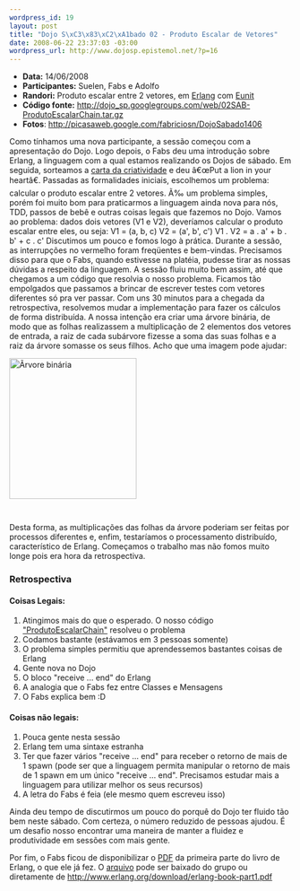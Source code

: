 ```yaml
--- 
wordpress_id: 19
layout: post
title: "Dojo S\xC3\x83\xC2\xA1bado 02 - Produto Escalar de Vetores"
date: 2008-06-22 23:37:03 -03:00
wordpress_url: http://www.dojosp.epistemol.net/?p=16
---
```

<ul>
	<li><span style="#000000;"><strong>Data:</strong></span> 14/06/2008</li>
	<li><span style="#000000;"><strong>Participantes:</strong></span> Suelen, Fabs e Adolfo</li>
	<li><strong><span style="#000000;">Randori:</span></strong> Produto escalar entre 2 vetores, em <a href="http://www.erlang.org" target="_self">Erlang</a> com <a href="http://svn.process-one.net/contribs/trunk/eunit/doc/overview-summary.html" target="_self">Eunit</a></li>
	<li><strong>Código fonte:</strong> <a href="http://dojo_sp.googlegroups.com/web/02SAB-ProdutoEscalarChain.tar.gz" target="_self">http://dojo_sp.googlegroups.com/web/02SAB-ProdutoEscalarChain.tar.gz</a></li>
	<li><strong>Fotos</strong>: <a href="http://picasaweb.google.com/fabriciosn/DojoSabado1406" target="_blank">http://picasaweb.google.com/fabriciosn/DojoSabado1406</a></li>
</ul>
<span style="small;">Como tínhamos uma nova participante, a sessão começou com a apresentação do Dojo. Logo depois, o Fabs deu uma introdução sobre Erlang, a linguagem com a qual estamos realizando os Dojos de sábado. Em seguida, sorteamos a <a href="http://www.creativethink.com/whack/" target="_self">carta da criatividade</a> e deu â€œPut a lion in your heartâ€.</span> <span style="small;">Passadas as formalidades iniciais, escolhemos um problema: calcular o produto escalar entre 2 vetores. Ã‰ um problema simples, porém foi muito bom para praticarmos a linguagem ainda nova para nós, TDD, passos de bebê e outras coisas legais que fazemos no Dojo.</span>
<span style="small;">Vamos ao problema: dados dois vetores (V1 e V2), deveríamos calcular o produto escalar entre eles, ou seja:
</span>
<span style="small;">V1 = (a, b, c)</span>
<span style="small;">V2 = (a', b', c')</span>
<span style="small;">V1 . V2 = a . a' + b . b' + c . c'</span>
<span style="small;">Discutimos um pouco e fomos logo à prática. Durante a sessão, as interrupções no vermelho foram freqüentes e bem-vindas. Precisamos disso para que o Fabs, quando estivesse na platéia, pudesse tirar as nossas dúvidas a respeito da linguagem. A sessão fluiu muito bem assim, até que chegamos a um código que resolvia o nosso problema. Ficamos tão empolgados que passamos a brincar de escrever testes com vetores diferentes só pra ver passar.</span>
<span style="small;">Com uns 30 minutos para a chegada da retrospectiva, resolvemos mudar a implementação para fazer os cálculos de forma distribuída. A nossa intenção era criar uma </span><span style="small;">árvore binária, de modo que as folhas realizassem a multiplicação de 2 elementos dos vetores de entrada, a raiz de cada subárvore fizesse a soma das suas folhas e a raiz da árvore somasse os seus filhos. Acho que uma imagem pode ajudar:</span>
<p style="center;"><a href="http://www.dojosp.org/wp-content/uploads/2008/06/produto_escalar_tree.png"><img class="size-medium wp-image-17 aligncenter" style="middle;" src="http://www.dojosp.org/wp-content/uploads/2008/06/produto_escalar_tree.png" alt="Ãrvore binária" width="227" height="251" /></a></p>
<p style="center;"><img class="aligncenter" style="middle;" src="http://picasaweb.google.com/adolfosousa/Dojo/photo#5214854325348520642" alt="" /></p>
<p style="center;"><img class="aligncenter" style="middle;" src="/home/adolfo/Documents/dojo/produto_escalar_tree.png" alt="" /></p>
<span style="small;">Desta forma, as multiplicações das folhas da árvore poderiam ser feitas por processos diferentes e, enfim, testaríamos o processamento distribuído, característico de Erlang. Começamos o trabalho mas não fomos muito longe pois era hora da retrospectiva.</span>
<h3>Retrospectiva</h3>
<h4><span style="#008000;"><span style="#008000;"><span style="#579d1c;">Coisas Legais:</span></span></span></h4>
<ol>
	<li><span style="#000000;">Atingimos mais do que o esperado. O nosso código <a href="http://dojo_sp.googlegroups.com/web/02SAB-ProdutoEscalarChain.tar.gz?hl=pt-BR&amp;gda=7uolK1EAAAAkUPO-dlXqR8qrHoOGUqYHnOZusgwlzrl63KgCNhEUw2G1qiJ7UbTIup-M2XPURDQlkp_tOjnHtapX3bMtqqW8deh06yGVRyQmaGQGDzp0RBwRHAC5L6ES4dYN7mtEMNg" target="_self">"ProdutoEscalarChain"</a> resolveu o problema
</span></li>
	<li><span style="#000000;">Codamos bastante (estávamos em 3 pessoas somente)
</span></li>
	<li><span style="#000000;">O problema simples permitiu que aprendessemos bastantes coisas de Erlang
</span></li>
	<li><span style="#000000;">Gente nova no Dojo</span></li>
	<li><span style="#000000;">O bloco "receive ... end" do Erlang</span></li>
	<li><span style="#000000;">A analogia que o Fabs fez entre Classes e Mensagens</span></li>
	<li><span style="#000000;">O Fabs explica bem :D
</span></li>
</ol>
<h4><span style="#ff0000;"><span style="#ff0000;"><span style="#c5000b;">Coisas não legais:</span></span></span></h4>
<ol>
	<li>Pouca gente nesta sessão</li>
	<li>Erlang tem uma sintaxe estranha</li>
	<li>Ter que fazer vários "receive ... end" para receber o retorno de mais de 1 spawn (pode ser que a linguagem permita manipular o retorno de mais de 1 spawn em um único "receive ... end". Precisamos estudar mais a linguagem para utilizar melhor os seus recursos)</li>
	<li>A letra do Fabs é feia (ele mesmo quem escreveu isso)</li>
</ol>
Ainda deu tempo de discutirmos um pouco do porquê do Dojo ter fluido tão bem neste sábado. Com certeza, o número reduzido de pessoas ajudou. É um desafio nosso encontrar uma maneira de manter a fluidez e produtividade em sessões com mais gente.

Por fim, o Fabs ficou de disponibilizar o <a title="Erlang Book" href="http://dojo_sp.googlegroups.com/web/erlang-book-part1.pdf?hl=pt-BR&amp;gda=UwDLm0YAAAAkUPO-dlXqR8qrHoOGUqYHnOZusgwlzrl63KgCNhEUw2G1qiJ7UbTIup-M2XPURDRfIx9PpdItKYAf88T-Uk--1hAkfpDQq8XHWqpTLnoQpg" target="_self">PDF</a> da primeira parte do livro de Erlang, o que ele já fez. O <a title="Erlang Book" href="http://dojo_sp.googlegroups.com/web/erlang-book-part1.pdf?hl=pt-BR&amp;gda=UwDLm0YAAAAkUPO-dlXqR8qrHoOGUqYHnOZusgwlzrl63KgCNhEUw2G1qiJ7UbTIup-M2XPURDRfIx9PpdItKYAf88T-Uk--1hAkfpDQq8XHWqpTLnoQpg" target="_self">arquivo</a> pode ser baixado do grupo ou diretamente de <a title="Erlang Book Part 1" href="http://www.erlang.org/download/erlang-book-part1.pdf" target="_blank">http://www.erlang.org/download/erlang-book-part1.pdf</a>
